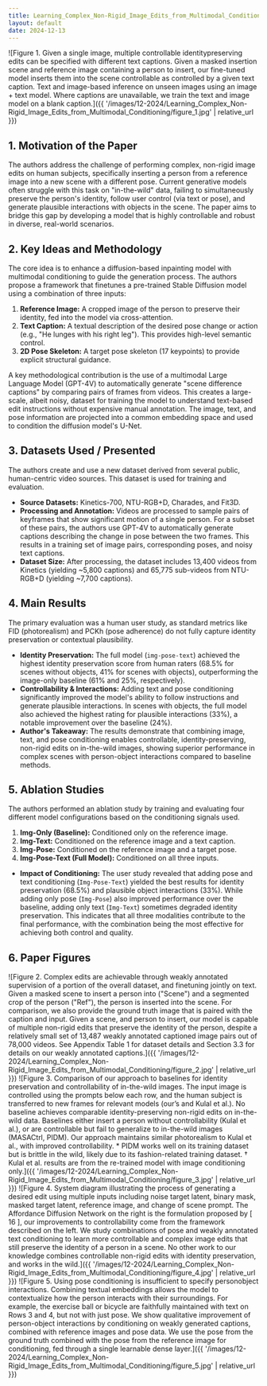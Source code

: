 ```yaml
---
title: Learning_Complex_Non-Rigid_Image_Edits_from_Multimodal_Conditioning
layout: default
date: 2024-12-13
---
```

![Figure 1. Given a single image, multiple controllable identitypreserving edits can be specified with different text captions. Given a masked insertion scene and reference image containing a person to insert, our fine-tuned model inserts them into the scene controllable as controlled by a given text caption. Text and image-based inference on unseen images using an image + text model. Where captions are unavailable, we train the text and image model on a blank caption.]({{ '/images/12-2024/Learning_Complex_Non-Rigid_Image_Edits_from_Multimodal_Conditioning/figure_1.jpg' | relative_url }})
## 1. Motivation of the Paper
The authors address the challenge of performing complex, non-rigid image edits on human subjects, specifically inserting a person from a reference image into a new scene with a different pose. Current generative models often struggle with this task on "in-the-wild" data, failing to simultaneously preserve the person's identity, follow user control (via text or pose), and generate plausible interactions with objects in the scene. The paper aims to bridge this gap by developing a model that is highly controllable and robust in diverse, real-world scenarios.

## 2. Key Ideas and Methodology
The core idea is to enhance a diffusion-based inpainting model with multimodal conditioning to guide the generation process. The authors propose a framework that finetunes a pre-trained Stable Diffusion model using a combination of three inputs:
1.  **Reference Image:** A cropped image of the person to preserve their identity, fed into the model via cross-attention.
2.  **Text Caption:** A textual description of the desired pose change or action (e.g., "He lunges with his right leg"). This provides high-level semantic control.
3.  **2D Pose Skeleton:** A target pose skeleton (17 keypoints) to provide explicit structural guidance.

A key methodological contribution is the use of a multimodal Large Language Model (GPT-4V) to automatically generate "scene difference captions" by comparing pairs of frames from videos. This creates a large-scale, albeit noisy, dataset for training the model to understand text-based edit instructions without expensive manual annotation. The image, text, and pose information are projected into a common embedding space and used to condition the diffusion model's U-Net.

## 3. Datasets Used / Presented
The authors create and use a new dataset derived from several public, human-centric video sources. This dataset is used for training and evaluation.

*   **Source Datasets:** Kinetics-700, NTU-RGB+D, Charades, and Fit3D.
*   **Processing and Annotation:** Videos are processed to sample pairs of keyframes that show significant motion of a single person. For a subset of these pairs, the authors use GPT-4V to automatically generate captions describing the change in pose between the two frames. This results in a training set of image pairs, corresponding poses, and noisy text captions.
*   **Dataset Size:** After processing, the dataset includes 13,400 videos from Kinetics (yielding ~5,800 captions) and 65,775 sub-videos from NTU-RGB+D (yielding ~7,700 captions).

## 4. Main Results
The primary evaluation was a human user study, as standard metrics like FID (photorealism) and PCKh (pose adherence) do not fully capture identity preservation or contextual plausibility.

*   **Identity Preservation:** The full model (`img-pose-text`) achieved the highest identity preservation score from human raters (68.5% for scenes without objects, 41% for scenes with objects), outperforming the image-only baseline (61% and 25%, respectively).
*   **Controllability & Interactions:** Adding text and pose conditioning significantly improved the model's ability to follow instructions and generate plausible interactions. In scenes with objects, the full model also achieved the highest rating for plausible interactions (33%), a notable improvement over the baseline (24%).
*   **Author's Takeaway:** The results demonstrate that combining image, text, and pose conditioning enables controllable, identity-preserving, non-rigid edits on in-the-wild images, showing superior performance in complex scenes with person-object interactions compared to baseline methods.

## 5. Ablation Studies
The authors performed an ablation study by training and evaluating four different model configurations based on the conditioning signals used.

1.  **Img-Only (Baseline):** Conditioned only on the reference image.
2.  **Img-Text:** Conditioned on the reference image and a text caption.
3.  **Img-Pose:** Conditioned on the reference image and a target pose.
4.  **Img-Pose-Text (Full Model):** Conditioned on all three inputs.

*   **Impact of Conditioning:** The user study revealed that adding pose and text conditioning (`Img-Pose-Text`) yielded the best results for identity preservation (68.5%) and plausible object interactions (33%). While adding only pose (`Img-Pose`) also improved performance over the baseline, adding only text (`Img-Text`) sometimes degraded identity preservation. This indicates that all three modalities contribute to the final performance, with the combination being the most effective for achieving both control and quality.

## 6. Paper Figures
![Figure 2. Complex edits are achievable through weakly annotated supervision of a portion of the overall dataset, and finetuning jointly on text. Given a masked scene to insert a person into ("Scene") and a segmented crop of the person ("Ref"), the person is inserted into the scene. For comparison, we also provide the ground truth image that is paired with the caption and input. Given a scene, and person to insert, our model is capable of multiple non-rigid edits that preserve the identity of the person, despite a relatively small set of 13,487 weakly annotated captioned image pairs out of 78,000 videos. See Appendix Table 1 for dataset details and Section 3.3 for details on our weakly annotated captions.]({{ '/images/12-2024/Learning_Complex_Non-Rigid_Image_Edits_from_Multimodal_Conditioning/figure_2.jpg' | relative_url }})
![Figure 3. Comparison of our approach to baselines for identity preservation and controllability of in-the-wild images. The input image is controlled using the prompts below each row, and the human subject is transferred to new frames for relevant models (our’s and Kulal et al.). No baseline achieves comparable identity-preserving non-rigid edits on in-the-wild data. Baselines either insert a person without controllability (Kulal et al.), or are controllable but fail to generalize to in-the-wild images (MASACtrl, PIDM). Our approach maintains similar photorealism to Kulal et al., with improved controllability. * PIDM works well on its training dataset but is brittle in the wild, likely due to its fashion-related training dataset. † Kulal et al. results are from the re-trained model with image conditioning only.]({{ '/images/12-2024/Learning_Complex_Non-Rigid_Image_Edits_from_Multimodal_Conditioning/figure_3.jpg' | relative_url }})
![Figure 4. System diagram illustrating the process of generating a desired edit using multiple inputs including noise target latent, binary mask, masked target latent, reference image, and change of scene prompt. The Affordance Diffusion Network on the right is the formulation proposed by [ 16 ], our improvements to controllability come from the framework described on the left. We study combinations of pose and weakly annotated text conditioning to learn more controllable and complex image edits that still preserve the identity of a person in a scene. No other work to our knowledge combines controllable non-rigid edits with identity preservation, and works in the wild.]({{ '/images/12-2024/Learning_Complex_Non-Rigid_Image_Edits_from_Multimodal_Conditioning/figure_4.jpg' | relative_url }})
![Figure 5. Using pose conditioning is insufficient to specify personobject interactions. Combining textual embeddings allows the model to contextualize how the person interacts with their surroundings. For example, the exercise ball or bicycle are faithfully maintained with text on Rows 3 and 4, but not with just pose. We show qualitative improvement of person-object interactions by conditioning on weakly generated captions, combined with reference images and pose data. We use the pose from the ground truth combined with the pose from the reference image for conditioning, fed through a single learnable dense layer.]({{ '/images/12-2024/Learning_Complex_Non-Rigid_Image_Edits_from_Multimodal_Conditioning/figure_5.jpg' | relative_url }})
